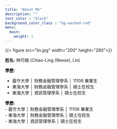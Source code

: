 ```yaml
---
title: "About Me"
description: ""
text_color : "black"
background_color_class : "bg-washed-red"
menu:
  main:
    weight: 1
---
```

{{< figure src="lin.jpg"  width="200" height="280">}}

**姓名:** 林巧翎 (Chiao-Ling (Reese), Lin)

**學歷:**
- 義守大學 │ 財務金融管理學系 │ 11106 畢業生
- 東海大學 │ 財務金融管理學系 │ 碩士在校生
- 東海大學 │ 資訊管理學系 │ 碩士在校生

<div style="text-align: left;">
    <strong>學歷:</strong><br>
    - 義守大學 │ 財務金融管理學系 │ 11106 畢業生<br>
    - 東海大學 │ 財務金融管理學系 │ 碩士在校生<br>
    - 東海大學 │ 資訊管理學系 │ 碩士在校生
</div>
